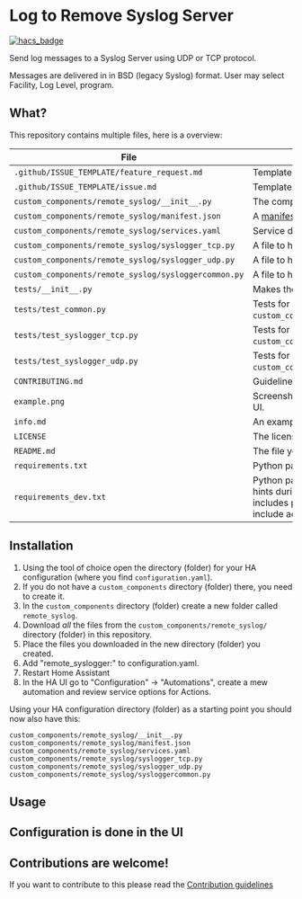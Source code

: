 # Log to Remove Syslog Server

[![hacs_badge](https://img.shields.io/badge/HACS-Custom-orange.svg?style=for-the-badge)](https://github.com/custom-components/hacs)

Send log messages to a Syslog Server using UDP or TCP protocol.  

Messages are delivered in in BSD (legacy Syslog) format.  User may select Facility, Log Level, program.  


## What?

This repository contains multiple files, here is a overview:

File | Purpose
-- | --
`.github/ISSUE_TEMPLATE/feature_request.md` | Template for Feature Requests
`.github/ISSUE_TEMPLATE/issue.md` | Template for issues
`custom_components/remote_syslog/__init__.py` | The component file for the integration.
`custom_components/remote_syslog/manifest.json` | A [manifest file](https://developers.home-assistant.io/docs/en/creating_integration_manifest.html) for Home Assistant.
`custom_components/remote_syslog/services.yaml` | Service definitions.
`custom_components/remote_syslog/syslogger_tcp.py` | A file to hold the class for the TCP logging.
`custom_components/remote_syslog/syslogger_udp.py` | A file to hold the class for the UDP logging.
`custom_components/remote_syslog/sysloggercommon.py` | A file to hold shared classes for the entire integration.
`tests/__init__.py` | Makes the `tests` folder a module.
`tests/test_common.py` | Tests for `custom_components/remote_syslog/sysloggercommon.py`.
`tests/test_syslogger_tcp.py` | Tests for `custom_components/remote_syslog/syslogger_tcp.py`.
`tests/test_syslogger_udp.py` | Tests for `custom_components/remote_syslog/syslogger_udp.py`.
`CONTRIBUTING.md` | Guidelines on how to contribute.
`example.png` | Screenshot that demonstrate how it might look in the UI.
`info.md` | An example on a info file (used by [hacs][hacs]).
`LICENSE` | The license file for the project.
`README.md` | The file you are reading now.
`requirements.txt` | Python packages used by this integration.
`requirements_dev.txt` | Python packages used to provide [IntelliSense](https://code.visualstudio.com/docs/editor/intellisense)/code hints during development of this integration, typically includes packages in `requirements.txt` but may include additional packages


## Installation


1. Using the tool of choice open the directory (folder) for your HA configuration (where you find `configuration.yaml`).
2. If you do not have a `custom_components` directory (folder) there, you need to create it.
3. In the `custom_components` directory (folder) create a new folder called `remote_syslog`.
4. Download _all_ the files from the `custom_components/remote_syslog/` directory (folder) in this repository.
5. Place the files you downloaded in the new directory (folder) you created.
6. Add "remote_syslogger:" to configuration.yaml.
7. Restart Home Assistant
8. In the HA UI go to "Configuration" -> "Automations", create a mew automation and review service options for Actions.


Using your HA configuration directory (folder) as a starting point you should now also have this:

```text
custom_components/remote_syslog/__init__.py
custom_components/remote_syslog/manifest.json
custom_components/remote_syslog/services.yaml
custom_components/remote_syslog/syslogger_tcp.py
custom_components/remote_syslog/syslogger_udp.py
custom_components/remote_syslog/sysloggercommon.py
```


## Usage


## Configuration is done in the UI

<!---->

## Contributions are welcome!

If you want to contribute to this please read the [Contribution guidelines](CONTRIBUTING.md)